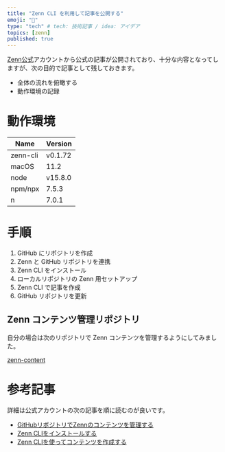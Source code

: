 ```yaml
---
title: "Zenn CLI を利用して記事を公開する"
emoji: "🐥"
type: "tech" # tech: 技術記事 / idea: アイデア
topics: [zenn]
published: true
---
```


[Zenn公式](https://zenn.dev/zenn)アカウントから公式の記事が公開されており、十分な内容となってしますが、次の目的で記事として残しておきます。

- 全体の流れを俯瞰する
- 動作環境の記録

# 動作環境

| Name | Version |
| ---- | ------- |
| zenn-cli | v0.1.72 |
| macOS | 11.2 |
| node | v15.8.0 |
| npm/npx | 7.5.3 |
| n | 7.0.1 |

# 手順

1. GitHub にリポジトリを作成
2. Zenn と GitHub リポジトリを連携
3. Zenn CLI をインストール
4. ローカルリポジトリの Zenn 用セットアップ
5. Zenn CLI で記事を作成
6. GitHub リポジトリを更新

## Zenn コンテンツ管理リポジトリ
自分の場合は次のリポジトリで Zenn コンテンツを管理するようにしてみました。

[zenn-content](https://github.com/ykws/zenn-content)


# 参考記事
詳細は公式アカウントの次の記事を順に読むのが良いです。

- [GitHubリポジトリでZennのコンテンツを管理する](https://zenn.dev/zenn/articles/connect-to-github)
- [Zenn CLIをインストールする](https://zenn.dev/zenn/articles/install-zenn-cli)
- [Zenn CLIを使ってコンテンツを作成する](https://zenn.dev/zenn/articles/zenn-cli-guide)
